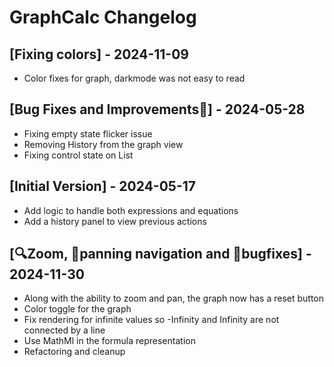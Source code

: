 # GraphCalc Changelog

## [Fixing colors] - 2024-11-09

- Color fixes for graph, darkmode was not easy to read

## [Bug Fixes and Improvements🐛] - 2024-05-28

- Fixing empty state flicker issue
- Removing History from the graph view
- Fixing control state on List

## [Initial Version] - 2024-05-17

- Add logic to handle both expressions and equations
- Add a history panel to view previous actions

## [🔍Zoom, 🧭panning navigation and 🐛bugfixes] - 2024-11-30

- Along with the ability to zoom and pan, the graph now has a reset button
- Color toggle for the graph
- Fix rendering for infinite values so -Infinity and Infinity are not connected by a line
- Use MathMl in the formula representation
- Refactoring and cleanup